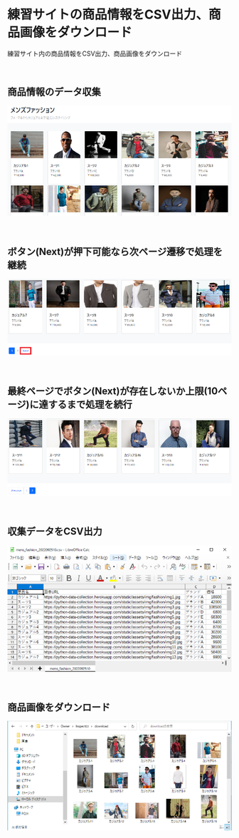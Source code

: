 # 練習サイトの商品情報をCSV出力、商品画像をダウンロード
練習サイト内の商品情報をCSV出力、商品画像をダウンロード

<br>

## 商品情報のデータ収集
![画像1](./image01.png)

<br>

## ボタン(Next)が押下可能なら次ページ遷移で処理を継続
![画像2](./image02.png)

<br>

## 最終ページでボタン(Next)が存在しないか上限(10ページ)に達するまで処理を続行
![画像3](./image03.png)

<br>

## 収集データをCSV出力
![画像4](./image04.png)

<br>

## 商品画像をダウンロード
![画像5](./image05.png)

<br>
